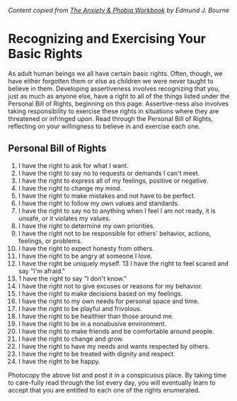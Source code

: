 _Content copied from [The Anxiety & Phobia Workbook](https://psychcentralreviews.com/2016/the-anxiety-phobia-workbook/) by Edmund J. Bourne_

# Recognizing and Exercising Your Basic Rights 

As adult human beings we all have certain basic rights. Often, though, we have either forgotten them or else as children we were never taught to believe in them. Developing assertiveness involves recognizing that you, just as much as anyone else, have a right to all of the things listed under the Personal Bill of Rights, beginning on this page. Assertive-ness also involves taking responsibility to exercise these rights in situations where they are threatened or infringed upon. Read through the Personal Bill of Rights, reflecting on your willingness to believe in and exercise each one. 

## Personal Bill of Rights

1. I have the right to ask for what I want. 
2. I have the right to say no to requests or demands I can't meet. 
3. I have the right to express all of my feelings, positive or negative. 
4. I have the right to change my mind. 
5. I have the right to make mistakes and not have to be perfect. 
6. I have the right to follow my own values and standards. 
7. I have the right to say no to anything when I feel I am not ready, it is unsafe, or it violates my values. 
8. I have the right to determine my own priorities. 
9. I have the right not to be responsible for others' behavior, actions, feelings, or problems. 
10. I have the right to expect honesty from others. 
11. I have the right to be angry at someone I love. 
12. I have the right be uniquely myself. 
13 I have the right to feel scared and say "I'm afraid." 
14. 1 have the right to say "I don't know."
15. I have the right not to give excuses or reasons for my behavior. 
16. I have the right to make decisions based on my feelings. 
17. I have the right to my own needs for personal space and time. 
18. I have the right to be playful and frivolous. 
19. I have the right to be healthier than those around me. 
20. I have the right to be in a nonabusive environment. 
21. I have the right to make friends and be comfortable around people. 
22. I have the right to change and grow. 
23. I have the right to have my needs and wants respected by others. 
24. I have the right to be treated with dignity and respect. 
25. I have the right to be happy. 

Photocopy the above list and post it in a conspicuous place. By taking time to care-fully read through the list every day, you will eventually learn to accept that you are entitled to each one of the rights enumerated. 
